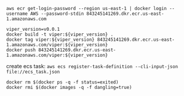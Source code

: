 ```
aws ecr get-login-password --region us-east-1 | docker login --username AWS --password-stdin 843245141269.dkr.ecr.us-east-1.amazonaws.com

viper_version=v0.0.1
docker build -t viper:${viper_version} .
docker tag viper:${viper_version} 843245141269.dkr.ecr.us-east-1.amazonaws.com/viper:${viper_version}
docker push 843245141269.dkr.ecr.us-east-1.amazonaws.com/viper:${viper_version}
```


create ecs task: `aws ecs register-task-definition --cli-input-json file://ecs_task.json`


```
docker rm $(docker ps -q -f status=exited)
docker rmi $(docker images -q -f dangling=true)
```